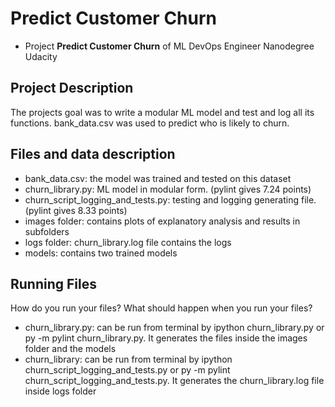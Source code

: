 # Predict Customer Churn

- Project **Predict Customer Churn** of ML DevOps Engineer Nanodegree Udacity

## Project Description
The projects goal was to write a modular ML model and test and log all its functions. 
bank_data.csv was used to predict who is likely to churn.

## Files and data description
* bank_data.csv: the model was trained and tested on this dataset
* churn_library.py: ML model in modular form. (pylint gives 7.24 points) 
* churn_script_logging_and_tests.py: testing and logging generating file. (pylint gives 8.33 points)
* images folder: contains plots of explanatory analysis and results in subfolders
* logs folder: churn_library.log file contains the logs 
* models: contains two trained models

## Running Files
How do you run your files? What should happen when you run your files?
* churn_library.py: can be run from terminal by ipython churn_library.py or py -m pylint churn_library.py. It generates the files inside the images folder and the models
* churn_library: can be run from terminal by ipython churn_script_logging_and_tests.py or py -m pylint churn_script_logging_and_tests.py. It generates the churn_library.log file inside logs folder



